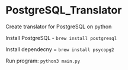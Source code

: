 # PostgreSQL_Translator
Create translator for PostgreSQL on python

Install PostgreSQL - `brew install postgresql`

Install dependecny = `brew install psycopg2`

Run program: `python3 main.py`
